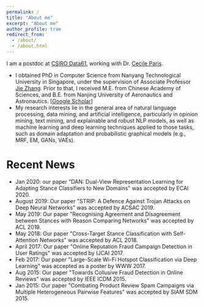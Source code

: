 ```yaml
---
permalink: /
title: "About me"
excerpt: "About me"
author_profile: true
redirect_from: 
  - /about/
  - /about.html
---
```


<!--
<p align="center">
  <img src="https://nuaaxc.github.io/files/changxu.jpg?raw=true" alt="Photo" style="width: 450px;"/> 
</p>
-->
I am a postdoc at [CSIRO Data61](https://data61.csiro.au/), working with Dr. [Cecile Paris](https://people.csiro.au/P/C/Cecile-Paris). 

* I obtained PhD in Computer Science from Nanyang Technological University in Singapore, under the supervision of Associate Professor [Jie Zhang](https://www.ntu.edu.sg/home/zhangj/). Prior to that, I received M.E. from Chinese Academy of Sciences, and B.E. from Nanjing University of Aeronautics and Astronautics. [[Google Scholar](https://scholar.google.com/citations?user=9ZuvJaAAAAAJ&hl=en)]
* My research interests lie in the general area of natural language processing, data mining, and artificial intelligence, particularly in opinion mining, text mining, and explainable and robust NLP models, as well as machine learning and deep learning techniques applied to those tasks, such as domain adaptation and probabilistic graphical models (e.g., MRF, EM, GANs, VAEs).

# Recent News
* Jan 2020: our paper "DAN: Dual-View Representation Learning for Adapting Stance Classifiers to New Domains" was accepted by ECAI 2020.
* August 2019: Our paper "STRIP: A Defence Against Trojan Attacks on Deep Neural Networks" was accepted by ACSAC 2019.
* May 2019: Our paper "Recognising Agreement and Disagreement between Stances with Reason Comparing Networks" was accepted by ACL 2019.
* May 2018: Our paper "Cross-Target Stance Classification with Self-Attention Networks" was accepted by ACL 2018.
* April 2017: Our paper "Online Reputation Fraud Campaign Detection in User Ratings" was accepted by IJCAI 2017.
* Feb 2017: Our paper "Large-Scale Wi-Fi Hotspot Classification via Deep Learning" was accepted as a poster by WWW 2017.
* Aug 2015: Our paper "Towards Collusive Fraud Detection in Online Reviews" was accepted by IEEE ICDM 2015.
* Jan 2015: Our paper "Combating Product Review Spam Campaigns via Multiple Heterogeneous Pairwise Features" was accepted by SIAM SDM 2015.
